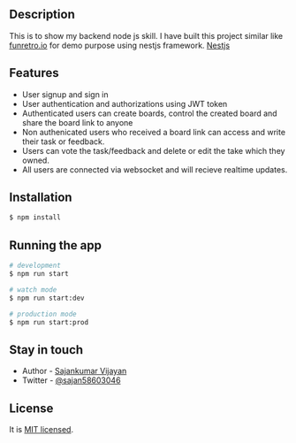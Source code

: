 ## Description

This is to show my backend node js skill. I have built this project similar like [funretro.io](http://funretro.io/) for demo purpose using nestjs framework. [Nestjs](https://nestjs.com/)

## Features

- User signup and sign in
- User authentication and authorizations using JWT token
- Authenticated users can create boards, control the created board and share the board link to anyone
- Non authenicated users who received a board link can access and write their task or feedback.
- Users can vote the task/feedback and delete or edit the take which they owned.
- All users are connected via websocket and will recieve realtime updates.

## Installation

```bash
$ npm install
```

## Running the app

```bash
# development
$ npm run start

# watch mode
$ npm run start:dev

# production mode
$ npm run start:prod
```

## Stay in touch

- Author - [Sajankumar Vijayan](https://sajankumarv.com)
- Twitter - [@sajan58603046](https://twitter.com/sajan58603046)

## License

It is [MIT licensed](LICENSE).
